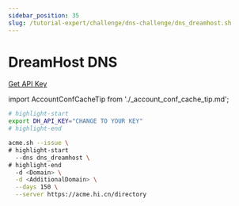 ```yaml
---
sidebar_position: 35
slug: /tutorial-expert/challenge/dns-challenge/dns_dreamhost.sh
---
```


# DreamHost DNS

<p><a href="https://panel.dreamhost.com/?tree=home.api" className="button button--secondary button--lg text--no-decoration">Get API Key</a></p>

import AccountConfCacheTip from './_account_conf_cache_tip.md';

<AccountConfCacheTip />

```bash
# highlight-start
export DH_API_KEY="CHANGE TO YOUR KEY"
# highlight-end

acme.sh --issue \
# highlight-start
  --dns dns_dreamhost \
# highlight-end
  -d <Domain> \
  -d <AdditionalDomain> \
  --days 150 \
  --server https://acme.hi.cn/directory
```
